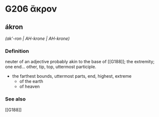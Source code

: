 # G206 ἄκρον

## ákron

_(ak'-ron | AH-krone | AH-krone)_

### Definition

neuter of an adjective probably akin to the base of [[G188]]; the extremity; one end... other, tip, top, uttermost participle.

- the farthest bounds, uttermost parts, end, highest, extreme
  - of the earth
  - of heaven

### See also

[[G188]]

